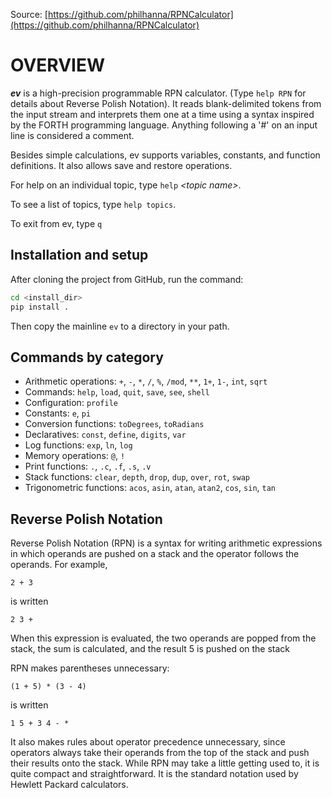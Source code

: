 Source: [https://github.com/philhanna/RPNCalculator](https://github.com/philhanna/RPNCalculator)

# OVERVIEW

***ev*** is a high-precision programmable RPN calculator.  (Type `help RPN`
for details about Reverse Polish Notation). It reads blank-delimited
tokens from the input stream and interprets them one at a time using
a syntax inspired by the FORTH programming language. Anything following
a '#' on an input line is considered a comment.

Besides simple calculations, ev supports variables, constants, and
function definitions. It also allows save and restore operations.

For help on an individual topic, type `help` *&lt;topic name&gt;*.

To see a list of topics, type `help topics`.

To exit from ev, type `q`

## Installation and setup

After cloning the project from GitHub, run the command:

```bash
cd <install_dir>
pip install .
```

Then copy the mainline `ev` to a directory in your path.

## Commands by category

* Arithmetic operations:   `+`, `-`, `*`, `/`, `%`, `/mod`, `**`, `1+`, `1-`, `int`, `sqrt`
* Commands:                `help`, `load`, `quit`, `save`, `see`, `shell`
* Configuration:           `profile`
* Constants:               `e`, `pi`
* Conversion functions:    `toDegrees`, `toRadians`
* Declaratives:            `const`, `define`, `digits`, `var`
* Log functions:           `exp`, `ln`, `log`
* Memory operations:       `@`, `!`
* Print functions:         `.`, `.c`, `.f`, `.s`, `.v`
* Stack functions:         `clear`, `depth`, `drop`, `dup`, `over`, `rot`, `swap`
* Trigonometric functions: `acos`, `asin`, `atan`, `atan2`, `cos`, `sin`, `tan`

## Reverse Polish Notation

Reverse Polish Notation (RPN) is a syntax for writing arithmetic expressions in which operands are pushed on a stack and
the operator follows the operands. For example,

```
2 + 3
```

is written

```
2 3 +
```

When this expression is evaluated, the two operands are popped from the stack, the sum is calculated, and the result 5
is pushed on the stack

RPN makes parentheses unnecessary:

```
(1 + 5) * (3 - 4)
```

is written

```
1 5 + 3 4 - *
```

It also makes rules about operator precedence unnecessary, since operators always take their operands from the top of
the stack and push their results onto the stack. While RPN may take a little getting used to, it is quite compact and
straightforward. It is the standard notation used by Hewlett Packard calculators.
